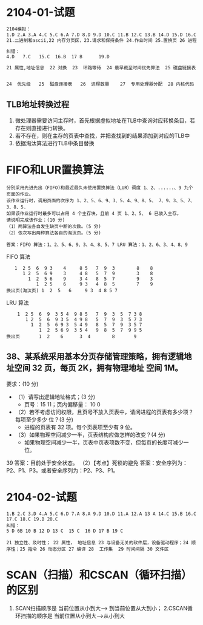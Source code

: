 # 2104-01-试题
```sh
2104模拟：
1.D 2.A 3.A 4.C 5.C 6.A 7.D 8.D 9.D 10.C 11.B 12.C 13.B 14.D 15.D 16.C 17.A 18.C 19.C 20.A 
21.二进制和ascii,22 内存分页区，23.请求和保持条件 24.作业时间 25.置换页 26 进程 27.  28 守护进程   29  30 内存分配

纠错：
4.D   7.C   15.C  16.B  17 B      19.D  

21 属性,地址信息  22 对换  23  环路等待  24 最早截至时间优先算法  25 磁盘链接表  26 何时调用检测算法  27 进程调度方式  28.引入TLB之后的地址转变过程 29.分派表  


24  优先级   25  磁盘连接表   26  进程数量    27  专用处理器分配  28 内核代码  
```

## TLB地址转换过程
1. 微处理器需要访问主存时，首先根据虚拟地址在TLB中查询对应转换条目，若存在则直接进行转换。
2. 若不存在，则在主存的页表中查找，并把查找到的结果添加到对应的TLB中
3. 依据淘汰算法进行TLB中条目替换 

# FIFO和LUR置换算法
```
分别采用先进先出（FIFO)和最近最久未使用置换算法（LUR）调度 1、2、......、9 九个页面的作业。
该作业运行时，调用页面的次序为 1、2、5、6、9、3、5、4、9、8、5、 7、9、3、5、7、3、8、5.
如果该作业运行时最多可以占用 4 个主存块，且前 4 页 1、2、5、 6 已装入主存。
请说明完成该作业：(10 分) 
（1）两算法各自发生缺页中断的次数。(5 分) 
（2）依次写出两种算法各自的淘汰页。(5 分)

答案：FIFO 算法：1、2、5、6、9、3、4、8、5、7 LRU 算法：1、2、6、3、4、8、9
```
FIFO 算法
```1、2、5、6、9、3、5、4、9、8、5、 7、9、3、5、7、3、8、5.
   1  2 5  6  9 3    4     8 5   7  9  3        8    8
      1 2  5  6 9    3     4 8   5  7  9        3    8
        1  2  5 6    9     3 4   8  5  7        9    3
           1  2 5    6     9 3   4  8  5        7    9 
换出页(淘汰页) 1  2  5   6     9 3  4 8 5 7
```
LRU 算法
``` 1、2、5、6、9、3、5、4、9、8、5、 7、9、3、5、7、3、8、5.
    1  2 5  6  9  3 5 4  9 8 5   7  9  3  5  7 3 8
       1 2  5  6  9 3 5  4 9 8   5  7  9  3  5 7 3
         1  2  5  6 9 3  5 4 9   8  5  7  9  3 5 7
            1  2  5 6 9  3 5 4   9  8  5  7  9 9 5  
换出页       1  2    6      3  4        8       9   
```

## 38、某系统采用基本分页存储管理策略，拥有逻辑地址空间 32 页，每页 2K，拥有物理地址 空间 1M。
要求：(10 分) 
* （1）请写出逻辑地址格式；(3 分) 
    - 页号：15 11；页内偏移量： 10  0
* （2）若不考虑访问权限，且页号不放入页表中，请问进程的页表有多少项？每项至少多少 位？(3 分) 
    - 进程的页表有 32 项。每个页表项至少有 9 位。
* （3）如果物理空间减少一半，页表结构应做怎样的改变？(4 分)
    - 如果物理空间减少一半，页表中页表项数不变，但每页的长度可减少一位。


39 答案：目前处于安全状态。 （2）【考点】死锁的避免 答案：安全序列为：P2、P1、P3。或者安全序列为：P2、P3、P1。


# 2104-02-试题
```
1.B 2.C 3.D 4.A 5.C 6.D 7.A 8.A 9.D 10.D 11.A 12.A 13 A 14.C 15.B 16.C 17.C 18.C 19.B 20.C 
纠错：
5 D 6B 10 B 12 D 13 C  15 C  16 D 17 B 19 C 

21 独立性、及时性； 22 属性， 地址信息 23 与设备无关的软件层，设备驱动程序；24 顺序性；25 指令 26 动态分区 27 编译 28  工作集  29 时间间隔 30 文件区
```


# SCAN（扫描）和CSCAN（循环扫描）的区别
1. SCAN扫描顺序是 当前位置从小到大--> 到当前位置从大到小；
2.CSCAN循环扫描的顺序是 当前位置从小到大-->从小到大 
